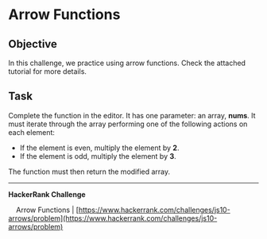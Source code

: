 # Arrow Functions

## Objective

In this challenge, we practice using arrow functions. Check the attached tutorial for more details.

## Task

Complete the function in the editor. It has one parameter: an array, **nums**. It must iterate through the array performing one of the following actions on each element:

- If the element is even, multiply the element by **2**.
- If the element is odd, multiply the element by **3**.

The function must then return the modified array.

---

**HackerRank Challenge** &#10;

&nbsp;&nbsp;&nbsp;&nbsp;Arrow Functions | [https://www.hackerrank.com/challenges/js10-arrows/problem](https://www.hackerrank.com/challenges/js10-arrows/problem)
